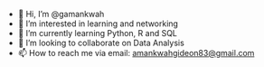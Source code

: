- 👋 Hi, I’m @gamankwah
- 👀 I’m interested in learning and networking
- 🌱 I’m currently learning Python, R and SQL
- 💞️ I’m looking to collaborate on Data Analysis
- 📫 How to reach me via email: amankwahgideon83@gmail.com

<!---
gamankwah/gamankwah is a ✨ special ✨ repository because its `README.md` (this file) appears on your GitHub profile.
You can click the Preview link to take a look at your changes.
--->
